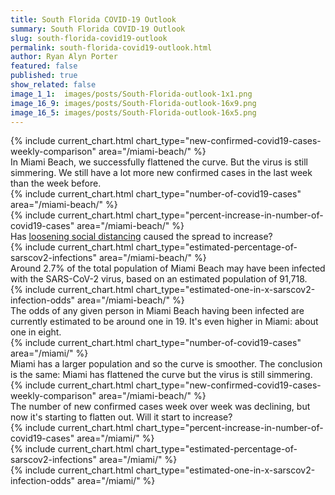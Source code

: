 ```yaml
---
title: South Florida COVID-19 Outlook
summary: South Florida COVID-19 Outlook
slug: south-florida-covid19-outlook
permalink: south-florida-covid19-outlook.html
author: Ryan Alyn Porter
featured: false
published: true
show_related: false
image_1_1:  images/posts/South-Florida-outlook-1x1.png
image_16_9: images/posts/South-Florida-outlook-16x9.png
image_16_5: images/posts/South-Florida-outlook-16x5.png
---
```


<div class="panel">
  <div class="banner">
  {% include current_chart.html chart_type="new-confirmed-covid19-cases-weekly-comparison" area="/miami-beach/" %}
  </div>
  <div class="headline">
    <div class="meta">
      In Miami Beach, we successfully flattened the curve.  But the virus is still simmering.  We still have a lot more new confirmed cases in the last week than the week before.
    </div>
  </div>
</div>

<div class="panel">
  <div class="banner">
  {% include current_chart.html chart_type="number-of-covid19-cases" area="/miami-beach/" %}
  </div>
</div>

<div class="panel">
  <div class="banner">
  {% include current_chart.html chart_type="percent-increase-in-number-of-covid19-cases" area="/miami-beach/" %}
  </div>
  <div class="headline">
    <div class="meta">
      Has <a href="/2020/05/16/south-florida-gives-up-on-social-distancing.html">loosening social distancing</a> caused the spread to increase?
    </div>
  </div>
</div>

<div class="panel">
  <div class="banner">
  {% include current_chart.html chart_type="estimated-percentage-of-sarscov2-infections" area="/miami-beach/" %}
  </div>
  <div class="headline">
    <div class="meta">
    Around 2.7% of the total population of Miami Beach may have been infected with the SARS-CoV-2 virus, based on an estimated population of 91,718.
    </div>
  </div>
</div>

<!--more-->

<div class="panel">
  <div class="banner">
  {% include current_chart.html chart_type="estimated-one-in-x-sarscov2-infection-odds" area="/miami-beach/" %}
  </div>
  <div class="headline">
    <div class="meta">
    The odds of any given person in Miami Beach having been infected are currently estimated to be around one in 19.  It's even higher in Miami: about one in eight.
    </div>
  </div>
</div>

<div class="panel">
  <div class="banner">
  {% include current_chart.html chart_type="number-of-covid19-cases" area="/miami/" %}
  </div>
  <div class="headline">
    <div class="meta">
      Miami has a larger population and so the curve is smoother.  The conclusion is the same: Miami has flattened the curve but the virus is still simmering.
    </div>
  </div>
</div>

<div class="panel">
  <div class="banner">
  {% include current_chart.html chart_type="new-confirmed-covid19-cases-weekly-comparison" area="/miami-beach/" %}
  </div>
  <div class="headline">
    <div class="meta">
      The number of new confirmed cases week over week was declining, but now it's starting to flatten out.  Will it start to increase?
    </div>
  </div>
</div>

<div class="panel">
  <div class="banner">
  {% include current_chart.html chart_type="percent-increase-in-number-of-covid19-cases" area="/miami/" %}
  </div>
</div>

<div class="panel">
  <div class="banner">
  {% include current_chart.html chart_type="estimated-percentage-of-sarscov2-infections" area="/miami/" %}
  </div>
</div>

<div class="panel">
  <div class="banner">
  {% include current_chart.html chart_type="estimated-one-in-x-sarscov2-infection-odds" area="/miami/" %}
  </div>
</div>
